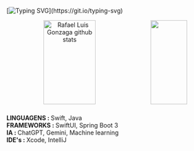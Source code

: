 

[![Typing SVG](https://readme-typing-svg.herokuapp.com/?color=7830ff&size=35&center=true&vCenter=true&width=1000&lines=+Study,+Discipline,+Focus:;+Every+Day+of+My+Journey;+rluispdev.)](https://git.io/typing-svg)

<div align="center">  
  <img width="49%" height="195px" src="https://github-readme-stats-ovbp.vercel.app/api?username=rluispdev&show_icons=true&count_private=true&hide_border=true&title_color=ffffff&icon_color=7830ff&text_color=c9d1d9&bg_color=0d1117" alt="Rafael Luis Gonzaga github stats" /> 
  <img width="41%" height="195px" src="https://github-readme-stats-ovbp.vercel.app/api/top-langs/?username=rluispdev&layout=compact&hide_border=true&title_color=ffffff&text_color=ffffff&bg_color=0d1117&langs_count=2" />
</div>

<div style="margin-top: 20px;">
  <strong>LINGUAGENS : </strong> Swift, Java<br>
  <strong>FRAMEWORKS : </strong> SwiftUI, Spring Boot 3<br>
  <strong> IA : </strong>ChatGPT, Gemini, Machine learning <br>
  <strong>IDE's : </strong> Xcode, IntelliJ
</div>
